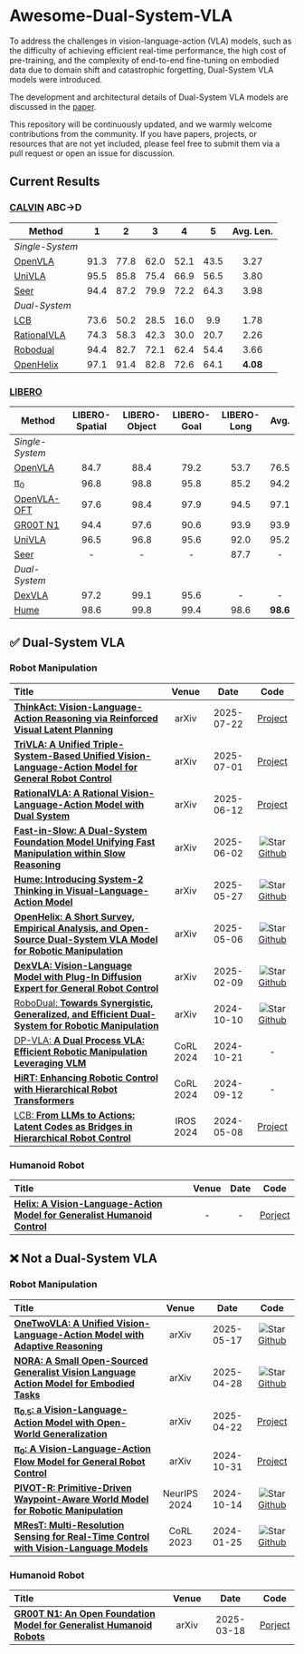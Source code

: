 # Awesome-Dual-System-VLA

To address the challenges in vision-language-action (VLA) models, such as the difficulty of achieving efficient real-time performance, the high cost of pre-training, and the complexity of end-to-end fine-tuning on embodied data due to domain shift and catastrophic forgetting, Dual-System VLA models were introduced. 

The development and architectural details of Dual-System VLA models are discussed in the [paper](https://arxiv.org/abs/2505.03912).

This repository will be continuously updated, and we warmly welcome contributions from the community. If you have papers, projects, or resources that are not yet included, please feel free to submit them via a pull request or open an issue for discussion.


## Current Results

### [CALVIN](https://arxiv.org/abs/2112.03227) ABC→D

| Method    | 1 | 2 | 3 | 4 | 5 | Avg. Len. |
|-----------|:------:|:------:|:------:|:------:|:------:|:-------:|
| _Single-System_ |
| [OpenVLA](https://arxiv.org/abs/2406.09246)   | 91.3 | 77.8 | 62.0 | 52.1 | 43.5 | 3.27  |
| [UniVLA](https://www.arxiv.org/abs/2505.06111)    | 95.5 | 85.8 | 75.4 | 66.9 | 56.5 | 3.80  |
| [Seer](https://arxiv.org/abs/2412.15109)      | 94.4 | 87.2 | 79.9 | 72.2 | 64.3 | 3.98  |
| _Dual-System_ |
| [LCB](https://arxiv.org/abs/2405.04798)           | 73.6 | 50.2 | 28.5 | 16.0 | 9.9  | 1.78   |
| [RationalVLA](https://arxiv.org/abs/2506.10826)           | 74.3 | 58.3 | 42.3 | 30.0 | 20.7  | 2.26   |
| [Robodual](https://arxiv.org/abs/2410.08001)      | 94.4 | 82.7 | 72.1 | 62.4 | 54.4 | 3.66   |
| [OpenHelix](https://arxiv.org/abs/2505.03912)  | 97.1 | 91.4 | 82.8 | 72.6 | 64.1 | **4.08** |
    
### [LIBERO](https://arxiv.org/abs/2306.03310)

| Method         |LIBERO-Spatial | LIBERO-Object | LIBERO-Goal | LIBERO-Long | Avg. |
|----------------|:--------------:|:--------------:|:------------:|:------------:|:----:|
| _Single-System_ |
| [OpenVLA](https://arxiv.org/abs/2406.09246)        |     84.7       |     88.4       |     79.2     |     53.7     | 76.5 |
| [π<sub>0</sub>](https://arxiv.org/abs/2410.24164)             |     96.8       |     98.8       |     95.8     |     85.2     | 94.2 |
| [OpenVLA-OFT](https://arxiv.org/abs/2502.19645)    |     97.6       |     98.4       |     97.9     |     94.5     | 97.1 |
| [GR00T N1](https://arxiv.org/abs/2503.14734)       |     94.4       |     97.6       |     90.6     |     93.9     | 93.9 |
| [UniVLA](https://www.arxiv.org/abs/2505.06111)         |     96.5       |     96.8       |     95.6     |     92.0     | 95.2 |
| [Seer](https://arxiv.org/abs/2412.15109)           |       -        |       -        |      -       |     87.7     |  -   |
| _Dual-System_ |
| [DexVLA](https://arxiv.org/abs/2502.05855)         |     97.2       |     99.1       |     95.6     |      -       |  -   |
| [Hume](https://arxiv.org/abs/2505.21432)           |     98.6       |     99.8       |     99.4     |     98.6     | **98.6** |



## ✅ Dual-System VLA

### Robot Manipulation
|  Title  |   Venue  |   Date   |   Code   | 
|:--------|:--------:|:--------:|:--------:|
| [**ThinkAct: Vision-Language-Action Reasoning via  Reinforced Visual Latent Planning**](https://arxiv.org/abs/2507.16815) | arXiv | 2025-07-22| [Project](https://jasper0314-huang.github.io/thinkact-vla/) | |
| [**TriVLA: A Unified Triple-System-Based Unified Vision-Language-Action Model for General Robot Control**](https://arxiv.org/abs/2507.01424) | arXiv | 2025-07-01| [Project](https://zhenyangliu.github.io/TriVLA/) | |
| [**RationalVLA: A Rational Vision-Language-Action Model with Dual System**](https://arxiv.org/abs/2506.10826) | arXiv | 2025-06-12 | [Project](https://irpn-eai.github.io/rational_vla) | |
| [**Fast-in-Slow: A Dual-System Foundation Model Unifying Fast Manipulation within Slow Reasoning**](https://arxiv.org/abs/2506.01953) | arXiv | 2025-06-02 | ![Star](https://img.shields.io/github/stars/CHEN-H01/Fast-in-Slow?style=social&label=Star) [Github](https://github.com/CHEN-H01/Fast-in-Slow) |  |
| [**Hume: Introducing System-2 Thinking in Visual-Language-Action Model**](https://arxiv.org/abs/2505.21432) | arXiv | 2025-05-27 | ![Star](https://img.shields.io/github/stars/hume-vla/hume?style=social&label=Star) [Github](https://github.com/hume-vla/hume) | |
| [**OpenHelix: A Short Survey, Empirical Analysis, and Open-Source Dual-System VLA Model for Robotic Manipulation**](https://arxiv.org/abs/2505.03912) | arXiv | 2025-05-06 | ![Star](https://img.shields.io/github/stars/OpenHelix-robot/OpenHelix?style=social&label=Star) [Github](https://github.com/OpenHelix-robot/OpenHelix) |  |
| [**DexVLA: Vision-Language Model with Plug-In Diffusion Expert for General Robot Control**](https://arxiv.org/abs/2502.05855) | arXiv | 2025-02-09 | ![Star](https://img.shields.io/github/stars/juruobenruo/DexVLA?style=social&label=Star) [Github](https://github.com/juruobenruo/DexVLA) |  |
| [RoboDual: **Towards Synergistic, Generalized, and Efficient Dual-System for Robotic Manipulation**](https://arxiv.org/abs/2410.08001) | arXiv | 2024-10-10 | ![Star](https://img.shields.io/github/stars/OpenDriveLab/RoboDual?style=social&label=Star) [Github](https://github.com/OpenDriveLab/RoboDual) |
| [DP-VLA: **A Dual Process VLA: Efficient Robotic Manipulation Leveraging VLM**](https://arxiv.org/abs/2410.15549) | CoRL 2024 | 2024-10-21 | - |
| [**HiRT: Enhancing Robotic Control with Hierarchical Robot Transformers**](https://arxiv.org/abs/2410.05273) | CoRL 2024 | 2024-09-12 | - |
| [LCB: **From LLMs to Actions: Latent Codes as Bridges in Hierarchical Robot Control**](https://arxiv.org/abs/2405.04798) | IROS 2024 | 2024-05-08 | [Project](https://fredshentu.github.io/LCB_site/) |

### Humanoid Robot
|  Title  |   Venue  |   Date   |   Code   | 
|:--------|:--------:|:--------:|:--------:|
| [**Helix: A Vision-Language-Action Model for Generalist Humanoid Control**](https://www.figure.ai/news/helix) | - | - | [Porject](https://www.figure.ai/news/helix) |


## ❌ Not a Dual-System VLA
### Robot Manipulation
|  Title  |   Venue  |   Date   |   Code   | 
|:--------|:--------:|:--------:|:--------:|
| [**OneTwoVLA: A Unified Vision-Language-Action Model with Adaptive Reasoning**](https://arxiv.org/abs/2505.11917) | arXiv | 2025-05-17 | ![Star](https://img.shields.io/github/stars/Fanqi-Lin/OneTwoVLA?style=social&label=Star) [Github](https://github.com/Fanqi-Lin/OneTwoVLA) | |
| [**NORA: A Small Open-Sourced Generalist Vision Language Action Model for Embodied Tasks**](https://arxiv.org/abs/2504.19854) | arXiv | 2025-04-28 | ![Star](https://img.shields.io/github/stars/declare-lab/nora?style=social&label=Star) [Github](https://github.com/declare-lab/nora) |  |
| [**π<sub>0.5</sub>: a Vision-Language-Action Model with Open-World Generalization**](https://arxiv.org/abs/2504.16054) | arXiv | 2025-04-22 | [Project](https://www.pi.website/blog/pi05) |  |
| [**π<sub>0</sub>: A Vision-Language-Action Flow Model for General Robot Control**](https://arxiv.org/abs/2410.24164) | arXiv | 2024-10-31 | [Project](https://www.physicalintelligence.company/blog/pi0) |  |
| [**PIVOT-R: Primitive-Driven Waypoint-Aware World Model for Robotic Manipulation**](https://arxiv.org/abs/2410.10394) | NeurIPS 2024 | 2024-10-14 | ![Star](https://img.shields.io/github/stars/abliao/PIVOT-R?style=social&label=Star) [Github](http://github.com/abliao/PIVOT-R) |  |
| [**MResT: Multi-Resolution Sensing for Real-Time Control with Vision-Language Models**](https://arxiv.org/abs/2401.14502) | CoRL 2023 | 2024-01-25 | ![Star](https://img.shields.io/github/stars/iamlab-cmu/mrest-multi-resolution-transformer?style=social&label=Star) [Github](https://github.com/iamlab-cmu/mrest-multi-resolution-transformer) |  |

### Humanoid Robot
|  Title  |   Venue  |   Date   |   Code   | 
|:--------|:--------:|:--------:|:--------:|
| [**GR00T N1: An Open Foundation Model for Generalist Humanoid Robots**](https://arxiv.org/abs/2503.14734) | arXiv | 2025-03-18 | [Porject](https://developer.nvidia.com/isaac/gr00t) |


